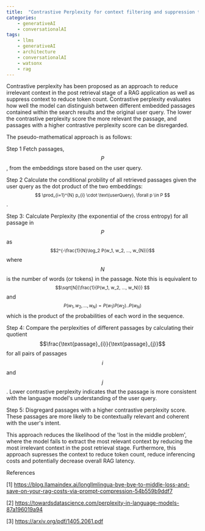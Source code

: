 ```yaml
---
title:  "Contrastive Perplexity for context filtering and suppression to improve context relevance and reduce token count for in-context learning RAG applications"
categories: 
    - generativeAI
    - conversationalAI
tags: 
    - llms
    - generativeAI
    - architecture
    - conversationalAI
    - watsonx
    - rag
---
```


Contrastive perplexity has been proposed as an approach to reduce irrelevant context in the post retrieval stage of a RAG application as well as suppress context to reduce token count. Contrastive perplexity evaluates how well the model can distinguish between different embedded passages contained within the search results and the original user query. The lower the contrastive perplexity score the more relevant the passage, and passages with a higher contrastive perplexity score can be disregarded.

The pseudo-mathematical approach is as follows:

Step 1 Fetch passages, $$P$$, from the embeddings store based on the user query.

Step 2 Calculate the conditional probility of all retrieved passages given the user query as the dot product of the two embeddings: <span style="font-size: smaller;">$$ \prod_{i=1}^{N} p_{i} \cdot \text{userQuery}, \forall p \in P $$</span>.

Step 3: Calculate Perplexity (the exponential of the cross entropy) for all passage in $$P$$ as <span style="font-size: smaller;">$$2^{-\frac{1}{N}\log_2 P(w_1, w_2, ..., w_{N})}$$</span> where $$N$$ is the number of words (or tokens) in the passage. Note this is equivalent to <span style="font-size: smaller;"> $$\sqrt[N]{\frac{1}{P(w_1, w_2, ..., w_N)}} $$ </span> and <span style="font-size: smaller;">$$ P(w_1, w_2, ..., w_N) = P(w_1)P(w_2)..P(w_N) $$ </span> which is the product of the probabilities of each word in the sequence.

Step 4: Compare the perplexities of different passages by calculating their quotient $$\frac{\text{passage}_{i}}{\text{passage}_{j}}$$ for all pairs of passages $$i$$ and $$j$$. Lower contrastive perplexity indicates that the passage is more consistent with the language model's understanding of the user query.

Step 5: Disgregard passages with a higher contrastive perplexity score. These passages are more likely to be contextually relevant and coherent with the user's intent.

This approach reduces the likelihood of the 'lost in the middle problem', where the model fails to extract the most relevant context by reducing the most irrelevant context in the post retrieval stage. Furthermore, this approach supresses the context to reduce token count, reduce inferencing costs and potentially decrease overall RAG latency.

References

[1] https://blog.llamaindex.ai/longllmlingua-bye-bye-to-middle-loss-and-save-on-your-rag-costs-via-prompt-compression-54b559b9ddf7

[2] https://towardsdatascience.com/perplexity-in-language-models-87a196019a94

[3] https://arxiv.org/pdf/1405.2061.pdf